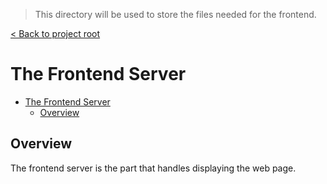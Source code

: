 > This directory will be used to store the files needed for the frontend.

[< Back to project root](../README.md)

# The Frontend Server

- [The Frontend Server](#the-frontend-server)
  - [Overview](#overview)

## Overview

The frontend server is the part that handles displaying the web page.
